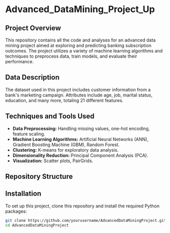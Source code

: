 # Advanced_DataMining_Project_Up
## Project Overview
This repository contains all the code and analyses for an advanced data mining project aimed at exploring and predicting banking subscription outcomes. The project utilizes a variety of machine learning algorithms and techniques to preprocess data, train models, and evaluate their performance.

## Data Description
The dataset used in this project includes customer information from a bank's marketing campaign. Attributes include age, job, marital status, education, and many more, totaling 21 different features.

## Techniques and Tools Used
- **Data Preprocessing:** Handling missing values, one-hot encoding, feature scaling.
- **Machine Learning Algorithms:** Artificial Neural Networks (ANN), Gradient Boosting Machine (GBM), Random Forest.
- **Clustering:** K-means for exploratory data analysis.
- **Dimensionality Reduction:** Principal Component Analysis (PCA).
- **Visualization:** Scatter plots, PairGrids.

## Repository Structure

## Installation
To set up this project, clone this repository and install the required Python packages:
```bash
git clone https://github.com/yourusername/AdvancedDataMiningProject.git
cd AdvancedDataMiningProject

